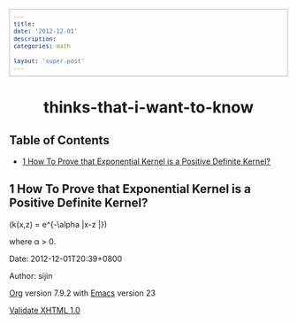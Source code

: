 ```yaml
---
title: 
date: '2012-12-01'
description:
categories: math

layout: 'super-post'
---
```


<html xmlns="http://www.w3.org/1999/xhtml" lang="en" xml:lang="en">
<head>
<title>thinks-that-i-want-to-know</title>
<meta http-equiv="Content-Type" content="text/html;charset=iso-8859-1"/>
<meta name="title" content="thinks-that-i-want-to-know"/>
<meta name="generator" content="Org-mode"/>
<meta name="generated" content="2012-12-01T20:39+0800"/>
<meta name="author" content="sijin"/>
<meta name="description" content=""/>
<meta name="keywords" content=""/>
<style type="text/css">
 <!--/*--><![CDATA[/*><!--*/
  html { font-family: Times, serif; font-size: 12pt; }
  .title  { text-align: center; }
  .todo   { color: red; }
  .done   { color: green; }
  .tag    { background-color: #add8e6; font-weight:normal }
  .target { }
  .timestamp { color: #bebebe; }
  .timestamp-kwd { color: #5f9ea0; }
  .right  {margin-left:auto; margin-right:0px;  text-align:right;}
  .left   {margin-left:0px;  margin-right:auto; text-align:left;}
  .center {margin-left:auto; margin-right:auto; text-align:center;}
  p.verse { margin-left: 3% }
  pre {
	border: 1pt solid #AEBDCC;
	background-color: #F3F5F7;
	padding: 5pt;
	font-family: courier, monospace;
        font-size: 90%;
        overflow:auto;
  }
  table { border-collapse: collapse; }
  td, th { vertical-align: top;  }
  th.right  { text-align:center;  }
  th.left   { text-align:center;   }
  th.center { text-align:center; }
  td.right  { text-align:right;  }
  td.left   { text-align:left;   }
  td.center { text-align:center; }
  dt { font-weight: bold; }
  div.figure { padding: 0.5em; }
  div.figure p { text-align: center; }
  div.inlinetask {
    padding:10px;
    border:2px solid gray;
    margin:10px;
    background: #ffffcc;
  }
  textarea { overflow-x: auto; }
  .linenr { font-size:smaller }
  .code-highlighted {background-color:#ffff00;}
  .org-info-js_info-navigation { border-style:none; }
  #org-info-js_console-label { font-size:10px; font-weight:bold;
                               white-space:nowrap; }
  .org-info-js_search-highlight {background-color:#ffff00; color:#000000;
                                 font-weight:bold; }
  /*]]>*/-->
</style>
<script type="text/javascript">
/*
@licstart  The following is the entire license notice for the
JavaScript code in this tag.

Copyright (C) 2012  Free Software Foundation, Inc.

The JavaScript code in this tag is free software: you can
redistribute it and/or modify it under the terms of the GNU
General Public License (GNU GPL) as published by the Free Software
Foundation, either version 3 of the License, or (at your option)
any later version.  The code is distributed WITHOUT ANY WARRANTY;
without even the implied warranty of MERCHANTABILITY or FITNESS
FOR A PARTICULAR PURPOSE.  See the GNU GPL for more details.

As additional permission under GNU GPL version 3 section 7, you
may distribute non-source (e.g., minimized or compacted) forms of
that code without the copy of the GNU GPL normally required by
section 4, provided you include this license notice and a URL
through which recipients can access the Corresponding Source.


@licend  The above is the entire license notice
for the JavaScript code in this tag.
*/
<!--/*--><![CDATA[/*><!--*/
 function CodeHighlightOn(elem, id)
 {
   var target = document.getElementById(id);
   if(null != target) {
     elem.cacheClassElem = elem.className;
     elem.cacheClassTarget = target.className;
     target.className = "code-highlighted";
     elem.className   = "code-highlighted";
   }
 }
 function CodeHighlightOff(elem, id)
 {
   var target = document.getElementById(id);
   if(elem.cacheClassElem)
     elem.className = elem.cacheClassElem;
   if(elem.cacheClassTarget)
     target.className = elem.cacheClassTarget;
 }
/*]]>*///-->
</script>
<script type="text/javascript" src="http://orgmode.org/mathjax/MathJax.js">
/**
 *
 * @source: http://orgmode.org/mathjax/MathJax.js
 *
 * @licstart  The following is the entire license notice for the
 *  JavaScript code in http://orgmode.org/mathjax/MathJax.js.
 *
 * Copyright (C) 2012  MathJax
 *
 * Licensed under the Apache License, Version 2.0 (the "License");
 * you may not use this file except in compliance with the License.
 * You may obtain a copy of the License at
 *
 *     http://www.apache.org/licenses/LICENSE-2.0
 *
 * Unless required by applicable law or agreed to in writing, software
 * distributed under the License is distributed on an "AS IS" BASIS,
 * WITHOUT WARRANTIES OR CONDITIONS OF ANY KIND, either express or implied.
 * See the License for the specific language governing permissions and
 * limitations under the License.
 *
 * @licend  The above is the entire license notice
 * for the JavaScript code in http://orgmode.org/mathjax/MathJax.js.
 *
 */

/*
@licstart  The following is the entire license notice for the
JavaScript code below.

Copyright (C) 2012  Free Software Foundation, Inc.

The JavaScript code below is free software: you can
redistribute it and/or modify it under the terms of the GNU
General Public License (GNU GPL) as published by the Free Software
Foundation, either version 3 of the License, or (at your option)
any later version.  The code is distributed WITHOUT ANY WARRANTY;
without even the implied warranty of MERCHANTABILITY or FITNESS
FOR A PARTICULAR PURPOSE.  See the GNU GPL for more details.

As additional permission under GNU GPL version 3 section 7, you
may distribute non-source (e.g., minimized or compacted) forms of
that code without the copy of the GNU GPL normally required by
section 4, provided you include this license notice and a URL
through which recipients can access the Corresponding Source.


@licend  The above is the entire license notice
for the JavaScript code below.
*/
<!--/*--><![CDATA[/*><!--*/
    MathJax.Hub.Config({
        // Only one of the two following lines, depending on user settings
        // First allows browser-native MathML display, second forces HTML/CSS
        //  config: ["MMLorHTML.js"], jax: ["input/TeX"],
            jax: ["input/TeX", "output/HTML-CSS"],
        extensions: ["tex2jax.js","TeX/AMSmath.js","TeX/AMSsymbols.js",
                     "TeX/noUndefined.js"],
        tex2jax: {
            inlineMath: [ ["\\(","\\)"] ],
            displayMath: [ ['$$','$$'], ["\\[","\\]"], ["\\begin{displaymath}","\\end{displaymath}"] ],
            skipTags: ["script","noscript","style","textarea","pre","code"],
            ignoreClass: "tex2jax_ignore",
            processEscapes: false,
            processEnvironments: true,
            preview: "TeX"
        },
        showProcessingMessages: true,
        displayAlign: "center",
        displayIndent: "2em",

        "HTML-CSS": {
             scale: 100,
             availableFonts: ["STIX","TeX"],
             preferredFont: "TeX",
             webFont: "TeX",
             imageFont: "TeX",
             showMathMenu: true,
        },
        MMLorHTML: {
             prefer: {
                 MSIE:    "MML",
                 Firefox: "MML",
                 Opera:   "HTML",
                 other:   "HTML"
             }
        }
    });
/*]]>*///-->
</script>
</head>
<body>

<div id="preamble">

</div>

<div id="content">
<h1 class="title">thinks-that-i-want-to-know</h1>


<div id="table-of-contents">
<h2>Table of Contents</h2>
<div id="text-table-of-contents">
<ul>
<li><a href="#sec-1">1 How To Prove that Exponential Kernel is a Positive Definite Kernel?</a></li>
</ul>
</div>
</div>

<div id="outline-container-1" class="outline-2">
<h2 id="sec-1"><span class="section-number-2">1</span> How To Prove that Exponential Kernel is a Positive Definite Kernel?</h2>
<div class="outline-text-2" id="text-1">




\(k(x,z) = e^{-\alpha \|x-z \|}\)

<p>
where &alpha; &gt; 0.
</p>
</div>
</div>
</div>

<div id="postamble">
<p class="date">Date: 2012-12-01T20:39+0800</p>
<p class="author">Author: sijin</p>
<p class="creator"><a href="http://orgmode.org">Org</a> version 7.9.2 with <a href="http://www.gnu.org/software/emacs/">Emacs</a> version 23</p>
<a href="http://validator.w3.org/check?uri=referer">Validate XHTML 1.0</a>

</div>
</body>
</html>
